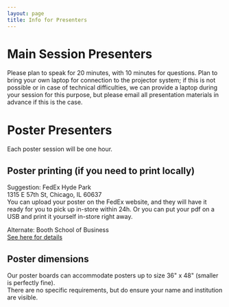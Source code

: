 ```yaml
---
layout: page
title: Info for Presenters
---
```

<html lang="en">
<head>
    <meta charset="UTF-8">
    <meta name="viewport" content="width=device-width, initial-scale=1.0">
</head>

<!-- # Download Files 

You can download here the toolkit for writing the proceedings:
<a href="https://github.com/Chicago-Linguistic-Society/cls/blob/master/cls60authorkit.zip?raw=true" download="cls60authorkit.zip">cls60authorkit.zip</a> -->

<!-- # Plenary speakers -->

# Main Session Presenters

Please plan to speak for 20 minutes, with 10 minutes for questions. Plan to bring your own laptop for connection to the projector system; if this is not possible or in case of technical difficulties, we can provide a laptop during your session for this purpose, but please email all presentation materials in advance if this is the case.

# Poster Presenters

Each poster session will be one hour.

## Poster printing (if you need to print locally)

Suggestion: FedEx Hyde Park<br>
1315 E 57th St, Chicago, IL 60637<br>
You can upload your poster on the FedEx website, and they will have it ready for you to pick up in-store within 24h. Or you can put your pdf on a USB and print it yourself in-store right away.

Alternate: Booth School of Business<br>
[See here for details](https://d54gi6idwcev6.cloudfront.net/sites/pritzker/files/2022-04/The%20Business%20Center%20Services%20and%20Price%20Guide%205.5X8.5%20%281%29.pdf)

## Poster dimensions

Our poster boards can accommodate posters up to size 36" x 48" (smaller is perfectly fine).<br>
There are no specific requirements, but do ensure your name and institution are visible.<br>


